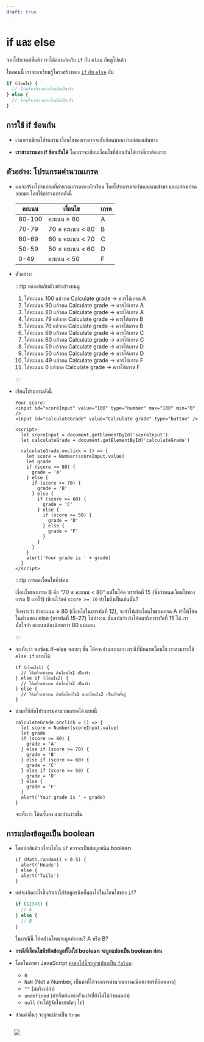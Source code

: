 ```yaml
---
draft: true
---
```


<script setup>
  import { reactive } from 'vue'
  import JsConsole from './components/JsConsole.vue'
  import CodeTemplate from './components/CodeTemplate.vue'
  import HtmlOutput from './components/HtmlOutput.vue'
</script>

# if และ else

จากโปรเจกต์ที่แล้ว
เราได้ลองเล่นกับ `if` กับ `else` กันดูไปแล้ว

ในตอนนีี้ เราจะมาเรียนรู้โครงสร้างของ [`if` กับ `else`](https://developer.mozilla.org/en-US/docs/Web/JavaScript/Reference/Statements/if...else) กัน

```js
if (เงื่อนไข) {
  // โค้ดที่จะทำงานถ้าเงื่อนไขเป็นจริง
} else {
  // โค้ดที่จะทำงานถ้าเงื่อนไขเป็นเท็จ
}
```

## การใช้ if ซ้อนกัน

- เวลาเราเขียนโปรแกรม
  เงื่อนไขของเราอาจจะซับซ้อนมากกว่าแค่สองเส้นทาง

- **เราสามารถเอา if ซ้อนกันได้**
  โดยเราจะเขียนเงื่อนไขที่ซ้อนกันได้เท่าที่เราต้องการ

## ตัวอย่าง: โปรแกรมคำนวณเกรด

- ผมจะสร้างโปรแกรมที่คำนวณเกรดของนักเรียน
  โดยโปรแกรมจะรับคะแนนเข้ามา และแสดงเกรดออกมา โดยใช้ตารางเกรดดังนี้

  | คะแนน  | เงื่อนไข           | เกรด |
  | ------ | ------------------ | ---- |
  | 80-100 | คะแนน ≥ 80         | A    |
  | 70-79  | 70 ≤ คะแนน &lt; 80 | B    |
  | 60-69  | 60 ≤ คะแนน &lt; 70 | C    |
  | 50-59  | 50 ≤ คะแนน &lt; 60 | D    |
  | 0-49   | คะแนน &lt; 50      | F    |

- ตัวอย่าง:

  <HtmlOutput src="/js/examples/if-else/grade-calculator.nested.html" :height="128" />

  :::tip ลองเล่นกับตัวอย่างข้างบนดู

  1. ใส่คะแนน 100 แล้วกด Calculate grade &rarr; ควรได้เกรด A
  2. ใส่คะแนน 90 แล้วกด Calculate grade &rarr; ควรได้เกรด A
  3. ใส่คะแนน 80 แล้วกด Calculate grade &rarr; ควรได้เกรด A
  4. ใส่คะแนน 79 แล้วกด Calculate grade &rarr; ควรได้เกรด B
  5. ใส่คะแนน 70 แล้วกด Calculate grade &rarr; ควรได้เกรด B
  6. ใส่คะแนน 69 แล้วกด Calculate grade &rarr; ควรได้เกรด C
  7. ใส่คะแนน 60 แล้วกด Calculate grade &rarr; ควรได้เกรด C
  8. ใส่คะแนน 59 แล้วกด Calculate grade &rarr; ควรได้เกรด D
  9. ใส่คะแนน 50 แล้วกด Calculate grade &rarr; ควรได้เกรด D
  10. ใส่คะแนน 49 แล้วกด Calculate grade &rarr; ควรได้เกรด F
  11. ใส่คะแนน 0 แล้วกด Calculate grade &rarr; ควรได้เกรด F

  :::

- เขียนโปรแกรมดังนี้

  ```html:line-numbers
  Your score:
  <input id="scoreInput" value="100" type="number" max="100" min="0" />
  <input id="calculateGrade" value="Calculate grade" type="button" />

  <script>
    let scoreInput = document.getElementById('scoreInput')
    let calculateGrade = document.getElementById('calculateGrade')

    calculateGrade.onclick = () => {
      let score = Number(scoreInput.value)
      let grade
      if (score >= 80) {
        grade = 'A'
      } else {
        if (score >= 70) {
          grade = 'B'
        } else {
          if (score >= 60) {
            grade = 'C'
          } else {
            if (score >= 50) {
              grade = 'D'
            } else {
              grade = 'F'
            }
          }
        }
      }
      alert('Your grade is ' + grade)
    }
  </script>
  ```

  :::tip การลดเงื่อนไขซ้ำซ้อน

  เงื่อนไขของเกรด B คือ “70 ≤ คะแนน &lt; 80”
  แต่ในโค้ด บรรทัดที่ 15 (ซึ่งกำหนดเงื่อนไขของเกรด B เอาไว้) เขียนไว้แค่ `score >= 70` ทำไมถึงเป็นเช่นนั้น?

  ก็เพราะว่า
  ถ้าคะแนน ≥ 80 (เงื่อนไขในบรรทัดที่ 12),
  จะทำให้เข้าเงื่อนไขของเกรด A
  ทำให้โค้ดในส่วนของ else (บรรทัดที่ 15–27) ไม่ทำงาน
  นั่นแปลว่า ถ้าโค้ดมาถึงบรรทัดที่ 15 ได้ เรามั่นใจว่า คะแนนต้องน้อยกว่า 80 แน่นอน

  :::

- จะเห็นว่า พอซ้อน if–else หลายๆ ชั้น โค้ดจะอ่านยากมาก
  กรณีที่มีหลายเงื่อนไข เราสามารถใช้ `else if` แทนได้

  ```js{3}
  if (เงื่อนไข1) {
    // โค้ดที่จะทำงาน ถ้าเงื่อนไข1 เป็นจริง
  } else if (เงื่อนไข2) {
    // โค้ดที่จะทำงาน ถ้าเงื่อนไข2 เป็นจริง
  } else {
    // โค้ดที่จะทำงาน ถ้าทั้งเงื่อนไข1 และเงื่อนไข2 เป็นเท็จทั้งคู่
  }
  ```

- นำมาใช้กับโปรแกรมคำนวณเกรดได้ แบบนี้

  ```js{6,8,10}
  calculateGrade.onclick = () => {
    let score = Number(scoreInput.value)
    let grade
    if (score >= 80) {
      grade = 'A'
    } else if (score >= 70) {
      grade = 'B'
    } else if (score >= 60) {
      grade = 'C'
    } else if (score >= 50) {
      grade = 'D'
    } else {
      grade = 'F'
    }
    alert('Your grade is ' + grade)
  }
  ```

  จะเห็นว่า โค้ดสั้นลง และอ่านง่ายขึ้น

## การแปลงข้อมูลเป็น boolean

- โดยปกติแล้ว เงื่อนไขใน `if` ควรจะเป็นข้อมูลชนิด boolean

  ```js{1}
  if (Math.random() < 0.5) {
    alert('Heads')
  } else {
    alert('Tails')
  }
  ```

- แต่จะเกิดอะไรขึ้นถ้าเราใส่ข้อมูลชนิดอื่นลงไปในเงื่อนไขของ `if`?

  ```js
  if (12345) {
    // A
  } else {
    // B
  }
  ```

  ในกรณีนี้
  โค้ดส่วนไหนจะถูกทำงาน?
  A หรือ B?

- **กรณีที่เงื่อนไขมีชนิดข้อมูลที่ไม่ใช่ boolean
  จะถูกแปลงเป็น boolean ก่อน**

- โดยในภาษา JavaScript [ค่าต่อไปนี้จะถูกแปลงเป็น `false`](https://developer.mozilla.org/en-US/docs/Glossary/Falsy):

  - `0`
  - `NaN` (Not a Number, เป็นค่าที่ได้จากการคำนวณทางคณิตศาสตร์ที่ผิดพลาด)
  - `""` (สตริงเปล่า)
  - `undefined` (ค่าเริ่มต้นของตัวแปรที่ยังไม่ได้กำหนดค่า)
  - `null` (จะได้รู้จักในบทถัดๆ ไป)

- ส่วนค่าอื่นๆ จะถูกแปลงเป็น `true`

<div class="ws-rounded-with-shadow" style="padding: 1px 20px">

![](https://im.dt.in.th/ipfs/bafybeiekcarsh7tr5eq32o4nxavd4otrzygcnjayq7dzvwp6rbout7m2y4/image.webp)

</div>

